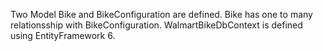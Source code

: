 Two Model Bike and BikeConfiguration are defined. Bike has one to many relationsship with BikeConfiguration. WalmartBikeDbContext is defined using EntityFramework 6.
